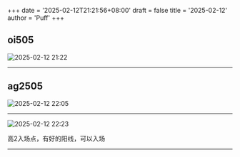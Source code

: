 +++
date = '2025-02-12T21:21:56+08:00'
draft = false
title = '2025-02-12'
author = 'Puff'
+++

## oi505

![2025-02-12 21:22](/images/2025-02-12-21-22-16.png)

---

## ag2505

![2025-02-12 22:05](/images/2025-02-12-22-05-20.png)

---

![2025-02-12 22:23](/images/2025-02-12-22-23-38.png)

高2入场点，有好的阳线，可以入场

---
